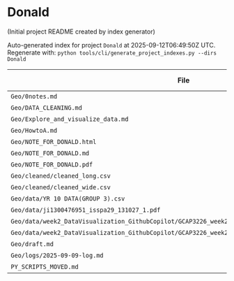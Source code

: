 # Donald

(Initial project README created by index generator)


<!-- AUTO_PROJECT_INDEX:START -->
Auto-generated index for project `Donald` at 2025-09-12T06:49:50Z UTC.
Regenerate with: `python tools/cli/generate_project_indexes.py --dirs Donald`

| File | Type | Size (bytes) |
|------|------|-------------|
| `Geo/0notes.md` | .md | 1068 |
| `Geo/DATA_CLEANING.md` | .md | 2770 |
| `Geo/Explore_and_visualize_data.md` | .md | 5788 |
| `Geo/HowtoA.md` | .md | 7897 |
| `Geo/NOTE_FOR_DONALD.html` | .html | 978442 |
| `Geo/NOTE_FOR_DONALD.md` | .md | 8188 |
| `Geo/NOTE_FOR_DONALD.pdf` | .pdf | 877211 |
| `Geo/cleaned/cleaned_long.csv` | .csv | 20689 |
| `Geo/cleaned/cleaned_wide.csv` | .csv | 1741 |
| `Geo/data/YR 10 DATA(GROUP 3).csv` | .csv | 491 |
| `Geo/data/ji1300476951_isspa29_131027_1.pdf` | .pdf | 218752 |
| `Geo/data/week2_DataVisualization_GithubCopilot/GCAP3226_week2.csv` | .csv | 7671 |
| `Geo/data/week2_DataVisualization_GithubCopilot/GCAP3226_week2_DataVisualization_GithubCopilot.pdf` | .pdf | 603921 |
| `Geo/draft.md` | .md | 6341 |
| `Geo/logs/2025-09-09-log.md` | .md | 3139 |
| `PY_SCRIPTS_MOVED.md` | .md | 197 |

<!-- AUTO_PROJECT_INDEX:END -->
